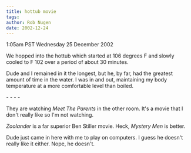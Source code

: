 ```yaml
---
title: hottub movie
tags: 
author: Rob Nugen
date: 2002-12-24
---
```


<p class=date>1:05am PST Wednesday 25 December 2002</p>

<p>We hopped into the hottub which started at 106 degrees F and slowly
cooled to F 102 over a period of about 30 minutes.</p>

<p>Dude and I remained in it the longest, but he, by far, had the
greatest amount of time in the water.  I was in and out, maintaining
my body temperature at a more comfortable level than boiled.</p>

<p>- - - -</p>

<p>They are watching <em>Meet The Parents</em> in the other room.
It's a movie that I don't really like so I'm not watching.</p>

<p><em>Zoolander</em> is a far superior Ben Stiller movie.  Heck,
<em>Mystery Men</em> is better.</p>

<p>Dude just came in here with me to play on computers.  I guess he
doesn't really like it either.  Nope, he doesn't.</p>
